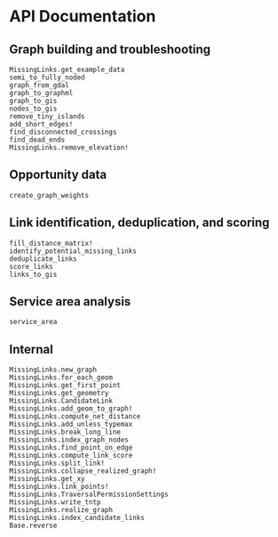 # API Documentation

## Graph building and troubleshooting

```@docs
MissingLinks.get_example_data
semi_to_fully_noded
graph_from_gdal
graph_to_graphml
graph_to_gis
nodes_to_gis
remove_tiny_islands
add_short_edges!
find_disconnected_crossings
find_dead_ends
MissingLinks.remove_elevation!
```
## Opportunity data

```@docs
create_graph_weights
```

## Link identification, deduplication, and scoring

```@docs
fill_distance_matrix!
identify_potential_missing_links
deduplicate_links
score_links
links_to_gis
```

## Service area analysis

```@docs
service_area
```

## Internal

```@docs
MissingLinks.new_graph
MissingLinks.for_each_geom
MissingLinks.get_first_point
MissingLinks.get_geometry
MissingLinks.CandidateLink
MissingLinks.add_geom_to_graph!
MissingLinks.compute_net_distance
MissingLinks.add_unless_typemax
MissingLinks.break_long_line
MissingLinks.index_graph_nodes
MissingLinks.find_point_on_edge
MissingLinks.compute_link_score
MissingLinks.split_link!
MissingLinks.collapse_realized_graph!
MissingLinks.get_xy
MissingLinks.link_points!
MissingLinks.TraversalPermissionSettings
MissingLinks.write_tntp
MissingLinks.realize_graph
MissingLinks.index_candidate_links
Base.reverse
```